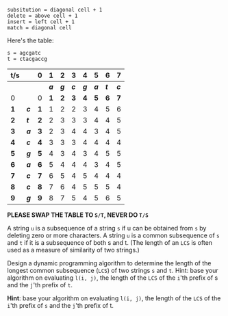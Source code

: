 ```key
subsitution = diagonal cell + 1
delete = above cell + 1
insert = left cell + 1
match = diagonal cell
```

Here's the table:

```
s = agcgatc
t = ctacgaccg
```

| t/s   |         | **0** | **1**   | **2**   | **3**   | **4**   | **5**   | **6**   | **7**   |
| ----- | ------- | ----- | ------- | ------- | ------- | ------- | ------- | ------- | ------- |
|       |         |       | ***a*** | ***g*** | ***c*** | ***g*** | ***a*** | ***t*** | ***c*** |
| 0     |         | 0     | **1**   | **2**   | **3**   | **4**   | **5**   | **6**   | **7**   |
| **1** | ***c*** | **1** | 1       | 2       | 2       | 3       | 4       | 5       | 6       |
| **2** | ***t*** | **2** | 2       | 3       | 3       | 3       | 4       | 4       | 5       |
| **3** | ***a*** | **3** | 2       | 3       | 4       | 4       | 3       | 4       | 5       |
| **4** | ***c*** | **4** | 3       | 3       | 3       | 4       | 4       | 4       | 4       |
| **5** | ***g*** | **5** | 4       | 3       | 4       | 3       | 4       | 5       | 5       |
| **6** | ***a*** | **6** | 5       | 4       | 4       | 4       | 3       | 4       | 5       |
| **7** | ***c*** | **7** | 6       | 5       | 4       | 5       | 4       | 4       | 4       |
| **8** | ***c*** | **8** | 7       | 6       | 4       | 5       | 5       | 5       | 4       |
| **9** | ***g*** | **9** | 8       | 7       | 5       | 4       | 5       | 6       | 5       |

**PLEASE SWAP THE TABLE TO `S/T`, NEVER DO `T/S`**

A string `u` is a subsequence of a string `s` if u can be obtained from `s` by deleting zero or more characters. A string `u` is a common subsequence of `s` and `t` if it is a subsequence of both s and t. (The length of an `LCS` is often used as a measure of similarity of two strings.)

Design a dynamic programming algorithm to determine the length of the longest common subsequence (`LCS`) of two strings `s` and `t`. Hint: base your algorithm on evaluating `l(i, j)`, the length of the `LCS` of the `i`'th prefix of s and the `j`'th prefix of `t`.

**Hint**: base your algorithm on evaluating `l(i, j)`, the length of the `LCS` of the `i`'th prefix of `s` and the `j`'th prefix of t.

